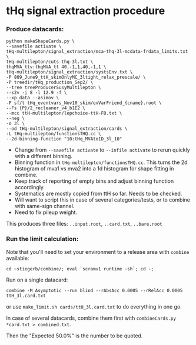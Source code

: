 # tHq signal extraction procedure

### Produce datacards:

```
python makeShapeCards.py \
--savefile activate \
tHq-multilepton/signal_extraction/mca-thq-3l-mcdata-frdata_limits.txt \
tHq-multilepton/cuts-thq-3l.txt \
thqMVA_ttv:thqMVA_tt 40,-1,1,40,-1,1 \
tHq-multilepton/signal_extraction/systsEnv.txt \
-P 809_June9_ttH_skimOnlyMC_3ltight_relax_prescale/ \
-P treedir/tHq_production_Sep2/ \
--tree treeProducerSusyMultilepton \
--s2v -j 8 -l 12.9 -f \
--xp data --asimov \
-F sf/t tHq_eventvars_Nov10_skim/evVarFriend_{cname}.root \
--Fs {P}/2_recleaner_v4_b1E2 \
--mcc ttH-multilepton/lepchoice-ttH-FO.txt \
--neg \
-o 3l \
--od tHq-multilepton/signal_extraction/cards \
-L tHq-multilepton/functionsTHQ.cc \
--2d-binning-function "10:tHq_MVAto1D_3l_10"
```

- Change from `--savefile activate` to `--infile activate` to rerun quickly with a different binning.
- Binning function in `tHq-multilepton/functionsTHQ.cc`. This turns the 2d histogram of mva1 vs mva2 into a 1d histogram for shape fitting in combine.
- Keep track of reporting of empty bins and adjust binning function accordingly.
- Systematics are mostly copied from ttH so far. Needs to be checked.
- Will want to script this in case of several categories/tests, or to combine with same-sign channel.
- Need to fix pileup weight.

This produces three files: `..input.root`, `..card.txt`, `..bare.root`

### Run the limit calculation:

Note that you'll need to set your environment to a release area with `combine` available:

```
cd ~stiegerb/combine/; eval `scramv1 runtime -sh`; cd -;
```

Run on a single datacard:

```
combine -M Asymptotic --run blind --rAbsAcc 0.0005 --rRelAcc 0.0005 ttH_3l.card.txt
```

or use `make_limit.sh cards/ttH_3l.card.txt` to do everything in one go.

In case of several datacards, combine them first with `combineCards.py *card.txt > combined.txt`.

Then the "Expected 50.0%" is the number to be quoted.
